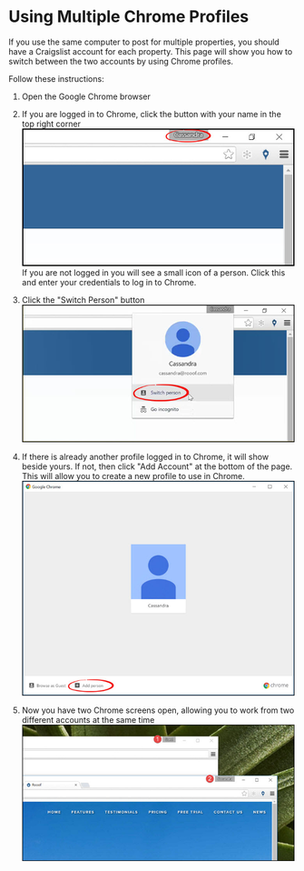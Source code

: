 # Using Multiple Chrome Profiles

If you use the same computer to post for multiple properties, you should have a Craigslist account for each property. This page will show you how to switch between the two accounts by using Chrome profiles.

Follow these instructions:
1. Open the Google Chrome browser
2. If you are logged in to Chrome, click the button with your name in the top right corner
![](chrome10.jpg)<br>
If you are not logged in you will see a small icon of a person. Click this and enter your credentials to log in to Chrome.

3. Click the "Switch Person" button
![](chrome11.jpg)<br>

4. If there is already another profile logged in to Chrome, it will show beside yours. If not, then click "Add Account" at the bottom of the page. This will allow you to create a new profile to use in Chrome.
![](chrome12.jpg)<br>

5. Now you have two Chrome screens open, allowing you to work from two different accounts at the same time
![](chrome13.jpg)

